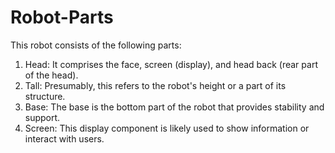 # Robot-Parts
This robot consists of the following parts:

1. Head: It comprises the face, screen (display), and head back (rear part of the head).
2. Tall: Presumably, this refers to the robot's height or a part of its structure.
3. Base: The base is the bottom part of the robot that provides stability and support.
4. Screen: This display component is likely used to show information or interact with users.

